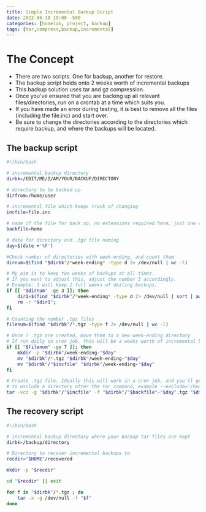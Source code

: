 ```yaml
---
title: Simple Incremental Backup Script
date: 2022-06-10 19:00 -500
categories: [homelab, project, backup]
tags: [tar,compress,backup,incremental]
---
```


# The Concept
* There are two scripts. One for backup, another for restore.
* The backup script holds onto 2 weeks worth of incremental backups
* This backup solution uses tar and gz compression.
* Once you've ensured that you are backing up all relevant files/directories, run on a crontab at a time which suits you.
* If you have made an error during testing, it is best to remove all the files (including the file.inc) and start over.
* Be sure to change the directories according to the directories which require backup, and where the backups will be located.

## The backup script

```bash
#!/bin/bash

# incremental backup directory
dirbk=/EDIT/ME/I/AM/YOUR/BACKUP/DIRECTORY

# directory to be backed up
dirfrom=/home/user

# incremental file which keeps track of changing
incfile=file.inc

# name of the file for back up, no extensions required here, just one word, avoid spaces.
backfile=home

# date for directory and .tgz file naming
day=$(date +'%F')

#Check number of directories with week-ending, and count them
dirnum=$(find "$dirbk"/*week-ending* -type d 2> /dev/null | wc -l)

# My aim is to keep two weeks of backups at all times.
# If you want to adjust this, adjust the number 3 accordingly.
# Example: 3 will keep 2 full weeks of dailing backups.
if [[ "$dirnum" -ge 3 ]]; then
	dir1=$(find "$dirbk"/*week-ending* -type d 2> /dev/null | sort | awk 'NR==1{print}')
	rm -r "$dir1";
fi

# Counting the number .tgz files
filenum=$(find "$dirbk"/*.tgz -type f 2> /dev/null | wc -l)

# Once 7 .tgz are created, move them to a new week-ending directory
# If run daily on cron job, this will be a weeks worth of incremental backups
if [[ "$filenum" -ge 7 ]]; then
	mkdir -p "$dirbk"/week-ending-"$day"
	mv "$dirbk"/*.tgz "$dirbk"/week-ending-"$day"
	mv "$dirbk"/"$incfile" "$dirbk"/week-ending-"$day"
fi

# Create .tgz file. Ideally this will work in a cron job, and you'll get daily backups
# to exclude a directory after the tar command, example --exclude='/home/user/folder'
tar -vcz -g "$dirbk"/"$incfile" -f "$dirbk"/"$backfile"-"$day".tgz "$dirfrom"

```

## The recovery script

```bash
#!/bin/bash

# incremental backup directory where your backup tar files are kept
dirbk=/backup/directory

# Directory to recover incremental backups to
recdir="$HOME"/recovered

mkdir -p "$recdir"

cd "$recdir" || exit

for f in "$dirbk"/*.tgz ; do
	tar -x -g /dev/null -f "$f"
done
```
